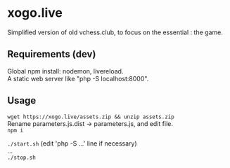 # xogo.live

Simplified version of old vchess.club, to focus on the essential : the game.

## Requirements (dev)

Global npm install: nodemon, livereload. <br>
A static web server like "php -S localhost:8000".

## Usage

```wget https://xogo.live/assets.zip && unzip assets.zip``` <br>
Rename parameters.js.dist &rarr; parameters.js, and edit file. <br>
```npm i```

```./start.sh``` (edit 'php -S ...' line if necessary) <br>
... <br>
```./stop.sh```
